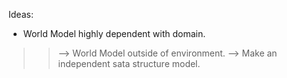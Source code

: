 Ideas:
  * World Model highly dependent with domain.
> > --> World Model outside of environment.
> > --> Make an independent sata structure model.
